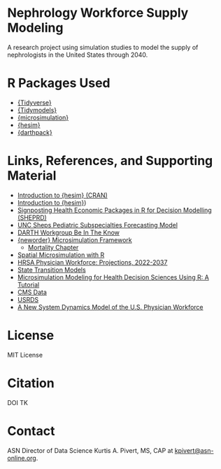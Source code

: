 # Nephrology Workforce Supply Modeling

A research project using simulation studies to model the supply of nephrologists in the United States through 2040.  

# R Packages Used
- [{Tidyverse}](https://www.tidyverse.org/)
- [{Tidymodels}](https://www.tidymodels.org/)
- [{microsimulation}](https://github.com/mclements/microsimulation)
- [{hesim}](https://hesim-dev.github.io/hesim/)
- [{darthpack}](https://darth-git.github.io/darthpack/index.html)

# Links, References, and Supporting Material
- [Introduction to {hesim} (CRAN)](https://cran.r-project.org/web/packages/hesim/vignettes/intro.html)
- [Introduction to {hesim}](https://hesim-dev.github.io/hesim/articles/intro.html))
- [Signposting Health Economic Packages in R for Decision Modelling (SHEPRD)](https://hermes-sheprd.netlify.app/)
- [UNC Sheps Pediatric Subspecialties Forecasting Model](https://www.pedsubspecforecast.unc.edu/methods)
- [DARTH Workgroup Be In The Know](http://darthworkgroup.com/helpful-resources/)
- [{neworder} Microsimulation Framework](https://neworder.readthedocs.io/en/stable/)
  - [Mortality Chapter](https://neworder.readthedocs.io/en/stable/examples/mortality/#)
- [Spatial Microsimulation with R](https://spatial-microsim-book.robinlovelace.net/)
- [HRSA Physician Workforce: Projections, 2022-2037](https://bhw.hrsa.gov/sites/default/files/bureau-health-workforce/data-research/physicians-projections-factsheet.pdf)
- [State Transition Models](https://hermes-sheprd.netlify.app/docs/state-transition-models/)
- [Microsimulation Modeling for Health Decision Sciences Using R: A Tutorial](https://journals.sagepub.com/doi/10.1177/0272989X18754513)
- [CMS Data](https://data.cms.gov/)
- [USRDS](https://usrds-adr.niddk.nih.gov/2024)
- [A New System Dynamics Model of the U.S. Physician Workforce](https://www.rand.org/pubs/corporate_pubs/CPA2616-1.html)
 

# License 

MIT License

# Citation 

DOI TK

# Contact 

ASN Director of Data Science Kurtis A. Pivert, MS, CAP at [kpivert@asn-online.org](mailto:kpivert@asn-online.org). 
